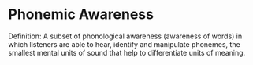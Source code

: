 # Phonemic Awareness

Definition: A subset of phonological awareness (awareness of words) in which listeners are able to hear, identify and manipulate phonemes, the smallest mental units of sound that help to differentiate units of meaning.
